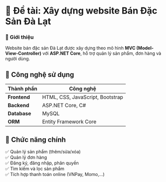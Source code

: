 # 📌 Đề tài: Xây dựng website Bán Đặc Sản Đà Lạt  
### 📝 Giới thiệu  
Website bán đặc sản Đà Lạt được xây dựng theo mô hình **MVC (Model-View-Controller)** với **ASP.NET Core**, hỗ trợ quản lý sản phẩm, đơn hàng và người dùng.

## 🚀 Công nghệ sử dụng  
| Thành phần  | Công nghệ  |
|-------------|------------|
| **Frontend** | HTML, CSS, JavaScript, Bootstrap |
| **Backend**  | ASP.NET Core, C# |
| **Database** | MySQL |
| **ORM**      | Entity Framework Core |

## 📂 Chức năng chính  
✅ Quản lý sản phẩm (thêm/sửa/xóa)  
✅ Quản lý đơn hàng  
✅ Đăng ký, đăng nhập, phân quyền  
✅ Tìm kiếm và lọc sản phẩm  
✅ Tích hợp thanh toán online (VNPay, Momo,...)  
